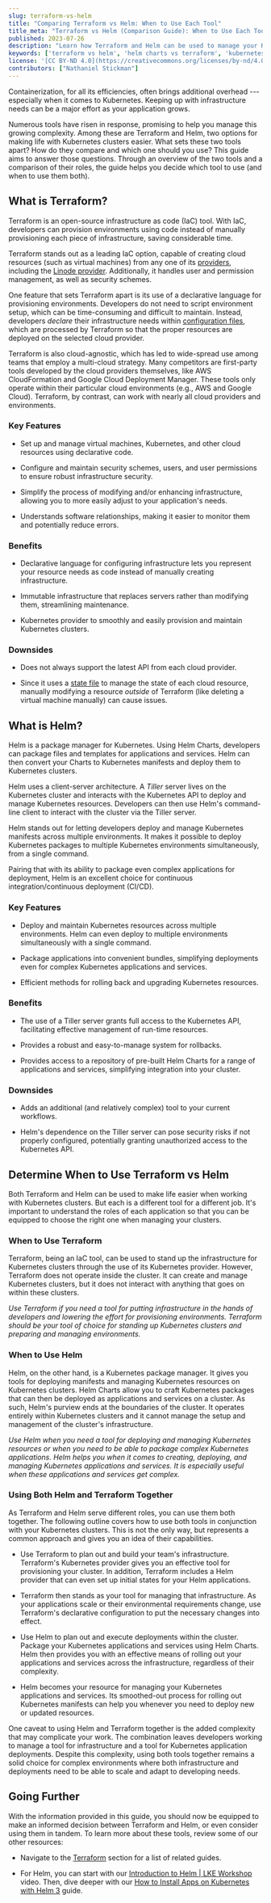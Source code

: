 ```yaml
---
slug: terraform-vs-helm
title: "Comparing Terraform vs Helm: When to Use Each Tool"
title_meta: "Terraform vs Helm (Comparison Guide): When to Use Each Tool"
published: 2023-07-26
description: "Learn how Terraform and Helm can be used to manage your Kubernetes clusters, including the benefits (and downsides) of each and when to use each tool."
keywords: ['terraform vs helm', 'helm charts vs terraform', 'kubernetes helm vs terraform']
license: '[CC BY-ND 4.0](https://creativecommons.org/licenses/by-nd/4.0)'
contributors: ["Nathaniel Stickman"]
---
```


Containerization, for all its efficiencies, often brings additional overhead --- especially when it comes to Kubernetes. Keeping up with infrastructure needs can be a major effort as your application grows.

Numerous tools have risen in response, promising to help you manage this growing complexity. Among these are Terraform and Helm, two options for making life with Kubernetes clusters easier. What sets these two tools apart? How do they compare and which one should you use? This guide aims to answer those questions. Through an overview of the two tools and a comparison of their roles, the guide helps you decide which tool to use (and when to use them both).

## What is Terraform?

Terraform is an open-source infrastructure as code (IaC) tool. With IaC, developers can provision environments using code instead of manually provisioning each piece of infrastructure, saving considerable time.

Terraform stands out as a leading IaC option, capable of creating cloud resources (such as virtual machines) from any one of its [providers](https://registry.terraform.io/browse/providers), including the [Linode provider](https://registry.terraform.io/providers/linode/linode/latest/docs). Additionally, it handles user and permission management, as well as security schemes.

One feature that sets Terraform apart is its use of a declarative language for provisioning environments. Developers do not need to script environment setup, which can be time-consuming and difficult to maintain. Instead, developers *declare* their infrastructure needs within [configuration files](https://developer.hashicorp.com/terraform/language/syntax/configuration), which are processed by Terraform so that the proper resources are deployed on the selected cloud provider.

Terraform is also cloud-agnostic, which has led to wide-spread use among teams that employ a multi-cloud strategy. Many competitors are first-party tools developed by the cloud providers themselves, like AWS CloudFormation and Google Cloud Deployment Manager. These tools only operate within their particular cloud environments (e.g., AWS and Google Cloud). Terraform, by contrast, can work with nearly all cloud providers and environments.

### Key Features

-   Set up and manage virtual machines, Kubernetes, and other cloud resources using declarative code.

-   Configure and maintain security schemes, users, and user permissions to ensure robust infrastructure security.

-   Simplify the process of modifying and/or enhancing infrastructure, allowing you to more easily adjust to your application's needs.

-   Understands software relationships, making it easier to monitor them and potentially reduce errors.

### Benefits

-   Declarative language for configuring infrastructure lets you represent your resource needs as code instead of manually creating infrastructure.

-   Immutable infrastructure that replaces servers rather than modifying them, streamlining maintenance.

-   Kubernetes provider to smoothly and easily provision and maintain Kubernetes clusters.

### Downsides

-   Does not always support the latest API from each cloud provider.

-   Since it uses a [state file](https://developer.hashicorp.com/terraform/language/state) to manage the state of each cloud resource, manually modifying a resource _outside_ of Terraform (like deleting a virtual machine manually) can cause issues.

## What is Helm?

Helm is a package manager for Kubernetes. Using Helm Charts, developers can package files and templates for applications and services. Helm can then convert your Charts to Kubernetes manifests and deploy them to Kubernetes clusters.

Helm uses a client-server architecture. A *Tiller* server lives on the Kubernetes cluster and interacts with the Kubernetes API to deploy and manage Kubernetes resources. Developers can then use Helm's command-line client to interact with the cluster via the Tiller server.

Helm stands out for letting developers deploy and manage Kubernetes manifests across multiple environments. It makes it possible to deploy Kubernetes packages to multiple Kubernetes environments simultaneously, from a single command.

Pairing that with its ability to package even complex applications for deployment, Helm is an excellent choice for continuous integration/continuous deployment (CI/CD).

### Key Features

-   Deploy and maintain Kubernetes resources across multiple environments. Helm can even deploy to multiple environments simultaneously with a single command.

-   Package applications into convenient bundles, simplifying deployments even for complex Kubernetes applications and services.

-   Efficient methods for rolling back and upgrading Kubernetes resources.

### Benefits

-   The use of a Tiller server grants full access to the Kubernetes API, facilitating effective management of run-time resources.

-   Provides a robust and easy-to-manage system for rollbacks.

-   Provides access to a repository of pre-built Helm Charts for a range of applications and services, simplifying integration into your cluster.

### Downsides

-   Adds an additional (and relatively complex) tool to your current workflows.

-   Helm's dependence on the Tiller server can pose security risks if not properly configured, potentially granting unauthorized access to the Kubernetes API.

## Determine When to Use Terraform vs Helm

Both Terraform and Helm can be used to make life easier when working with Kubernetes clusters. But each is a different tool for a different job. It's important to understand the roles of each application so that you can be equipped to choose the right one when managing your clusters.

### When to Use Terraform

Terraform, being an IaC tool, can be used to stand up the infrastructure for Kubernetes clusters through the use of its Kubernetes provider. However, Terraform does not operate inside the cluster. It can create and manage Kubernetes clusters, but it does not interact with anything that goes on within these clusters.

*Use Terraform if you need a tool for putting infrastructure in the hands of developers and lowering the effort for provisioning environments. Terraform should be your tool of choice for standing up Kubernetes clusters and preparing and managing environments.*

### When to Use Helm

Helm, on the other hand, is a Kubernetes package manager. It gives you tools for deploying manifests and managing Kubernetes resources on Kubernetes clusters. Helm Charts allow you to craft Kubernetes packages that can then be deployed as applications and services on a cluster. As such, Helm's purview ends at the boundaries of the cluster. It operates entirely within Kubernetes clusters and it cannot manage the setup and management of the cluster's infrastructure.

*Use Helm when you need a tool for deploying and managing Kubernetes resources or when you need to be able to package complex Kubernetes applications. Helm helps you when it comes to creating, deploying, and managing Kubernetes applications and services. It is especially useful when these applications and services get complex.*

### Using Both Helm and Terraform Together

As Terraform and Helm serve different roles, you can use them both together. The following outline covers how to use both tools in conjunction with your Kubernetes clusters. This is not the only way, but represents a common approach and gives you an idea of their capabilities.

-   Use Terraform to plan out and build your team's infrastructure. Terraform's Kubernetes provider gives you an effective tool for provisioning your cluster. In addition, Terraform includes a Helm provider that can even set up initial states for your Helm applications.

-   Terraform then stands as your tool for managing that infrastructure. As your applications scale or their environmental requirements change, use Terraform's declarative configuration to put the necessary changes into effect.

-   Use Helm to plan out and execute deployments within the cluster. Package your Kubernetes applications and services using Helm Charts. Helm then provides you with an effective means of rolling out your applications and services across the infrastructure, regardless of their complexity.

-   Helm becomes your resource for managing your Kubernetes applications and services. Its smoothed-out process for rolling out Kubernetes manifests can help you whenever you need to deploy new or updated resources.

One caveat to using Helm and Terraform together is the added complexity that may complicate your work. The combination leaves developers working to manage a tool for infrastructure and a tool for Kubernetes application deployments. Despite this complexity, using both tools together remains a solid choice for complex environments where both infrastructure and deployments need to be able to scale and adapt to developing needs.

## Going Further

With the information provided in this guide, you should now be equipped to make an informed decision between Terraform and Helm, or even consider using them in tandem. To learn more about these tools, review some of our other resources:

-   Navigate to the [Terraform](/docs/guides/applications/configuration-management/terraform/) section for a list of related guides.

-   For Helm, you can start with our [Introduction to Helm | LKE Workshop](https://www.linode.com/content/introduction-to-helm-lke-workshop-with-jerome-petazzoni/) video. Then, dive deeper with our [How to Install Apps on Kubernetes with Helm 3](/docs/guides/how-to-install-apps-on-kubernetes-with-helm-3/) guide.